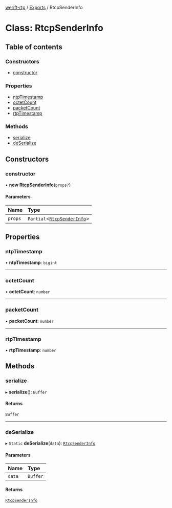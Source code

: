 [werift-rtp](../README.md) / [Exports](../modules.md) / RtcpSenderInfo

# Class: RtcpSenderInfo

## Table of contents

### Constructors

- [constructor](RtcpSenderInfo.md#constructor)

### Properties

- [ntpTimestamp](RtcpSenderInfo.md#ntptimestamp)
- [octetCount](RtcpSenderInfo.md#octetcount)
- [packetCount](RtcpSenderInfo.md#packetcount)
- [rtpTimestamp](RtcpSenderInfo.md#rtptimestamp)

### Methods

- [serialize](RtcpSenderInfo.md#serialize)
- [deSerialize](RtcpSenderInfo.md#deserialize)

## Constructors

### constructor

• **new RtcpSenderInfo**(`props?`)

#### Parameters

| Name | Type |
| :------ | :------ |
| `props` | `Partial`<[`RtcpSenderInfo`](RtcpSenderInfo.md)\> |

## Properties

### ntpTimestamp

• **ntpTimestamp**: `bigint`

___

### octetCount

• **octetCount**: `number`

___

### packetCount

• **packetCount**: `number`

___

### rtpTimestamp

• **rtpTimestamp**: `number`

## Methods

### serialize

▸ **serialize**(): `Buffer`

#### Returns

`Buffer`

___

### deSerialize

▸ `Static` **deSerialize**(`data`): [`RtcpSenderInfo`](RtcpSenderInfo.md)

#### Parameters

| Name | Type |
| :------ | :------ |
| `data` | `Buffer` |

#### Returns

[`RtcpSenderInfo`](RtcpSenderInfo.md)
